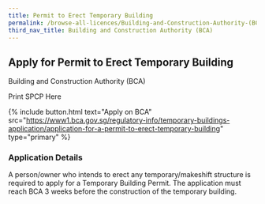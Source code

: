 ```yaml
---
title: Permit to Erect Temporary Building
permalink: /browse-all-licences/Building-and-Construction-Authority-(BCA)/Permit-to-Erect-Temporary-Building
third_nav_title: Building and Construction Authority (BCA)
---
```


## Apply for Permit to Erect Temporary Building

Building and Construction Authority (BCA)

Print SPCP Here


{% include button.html text="Apply on BCA" src="https://www1.bca.gov.sg/regulatory-info/temporary-buildings-application/application-for-a-permit-to-erect-temporary-building" type="primary" %}

### Application Details

<p>A person/owner who intends to erect any temporary/makeshift structure is required to apply for a Temporary Building Permit. The application must reach BCA 3 weeks before the construction of the temporary building.</p>

